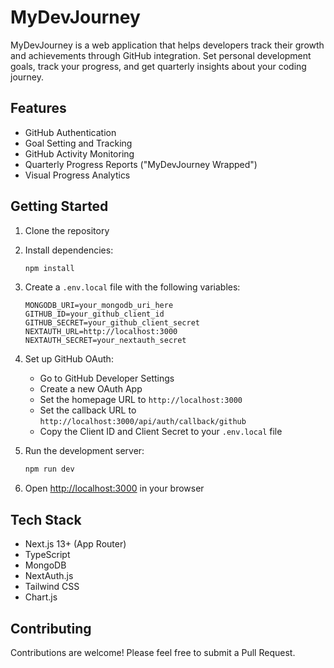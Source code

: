 # MyDevJourney

MyDevJourney is a web application that helps developers track their growth and achievements through GitHub integration. Set personal development goals, track your progress, and get quarterly insights about your coding journey.

## Features

- GitHub Authentication
- Goal Setting and Tracking
- GitHub Activity Monitoring
- Quarterly Progress Reports ("MyDevJourney Wrapped")
- Visual Progress Analytics

## Getting Started

1. Clone the repository
2. Install dependencies:
   ```bash
   npm install
   ```

3. Create a `.env.local` file with the following variables:
   ```
   MONGODB_URI=your_mongodb_uri_here
   GITHUB_ID=your_github_client_id
   GITHUB_SECRET=your_github_client_secret
   NEXTAUTH_URL=http://localhost:3000
   NEXTAUTH_SECRET=your_nextauth_secret
   ```

4. Set up GitHub OAuth:
   - Go to GitHub Developer Settings
   - Create a new OAuth App
   - Set the homepage URL to `http://localhost:3000`
   - Set the callback URL to `http://localhost:3000/api/auth/callback/github`
   - Copy the Client ID and Client Secret to your `.env.local` file

5. Run the development server:
   ```bash
   npm run dev
   ```

6. Open [http://localhost:3000](http://localhost:3000) in your browser

## Tech Stack

- Next.js 13+ (App Router)
- TypeScript
- MongoDB
- NextAuth.js
- Tailwind CSS
- Chart.js

## Contributing

Contributions are welcome! Please feel free to submit a Pull Request.
